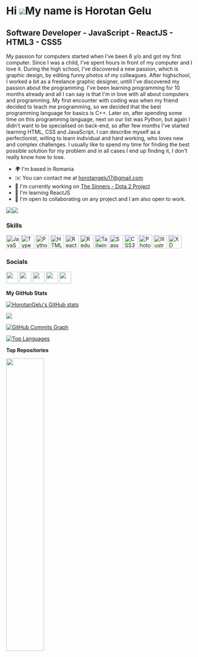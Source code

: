 Hi ![](https://user-images.githubusercontent.com/18350557/176309783-0785949b-9127-417c-8b55-ab5a4333674e.gif)My name is Horotan Gelu
====================================================================================================================================

Software Developer - JavaScript - ReactJS - HTML3 - CSS5
--------------------------------------------------------

My passion for computers started when I've been 6 y/o and got my first computer. Since I was a child, I've spent hours in front of my computer and I love it. During the high school, I've discovered a new passion, which is graphic design, by editing funny photos of my colleagues. After highschool, I worked a bit as a freelance graphic designer, untill I've discovered my passion about the programming. I've been learning programming for 10 months already and all I can say is that I'm in love with all about computers and programming. My first encounter with coding was when my friend decided to teach me programming, so we decided that the best programming language for basics is C++. Later on, after spending some time on this programming language, next on our list was Python, but again I didn't want to be specialised on back-end, so after few months I've started learning HTML, CSS and JavaScript. I can describe myself as a perfectionist, willing to learn individual and hard working, who loves new and complex challenges. I usually like to spend my time for finding the best possible solution for my problem and in all cases I end up finding it, I don't really know how to lose.

* 🌍  I'm based in Romania
* ✉️  You can contact me at [horotangelu17@gmail.com](mailto:horotangelu17@gmail.com)
* 🚀  I'm currently working on [The Sinners - Dota 2 Project](http://thesinners.netlify.app)
* 🧠  I'm learning ReactJS
* 🤝  I'm open to collaborating on any project and I am also open to work.

<a href="https://www.twitter.com/oxymoron365" target="_blank" rel="noreferrer"><img
src="https://img.shields.io/twitter/follow/oxymoron365?logo=twitter&style=for-the-badge&color=a855f7&labelColor=171717"
/></a><a href="https://www.github.com/HorotanGelu" target="_blank" rel="noreferrer"><img
src="https://img.shields.io/github/followers/HorotanGelu?logo=github&style=for-the-badge&color=a855f7&labelColor=171717" /></a>
### Skills

<p align="left">
<a href="https://developer.mozilla.org/en-US/docs/Web/JavaScript" target="_blank" rel="noreferrer"><img src="https://raw.githubusercontent.com/danielcranney/readme-generator/main/public/icons/skills/javascript-colored.svg" width="36" height="36" alt="JavaScript" /></a>
<a href="https://www.typescriptlang.org/" target="_blank" rel="noreferrer"><img src="https://raw.githubusercontent.com/danielcranney/readme-generator/main/public/icons/skills/typescript-colored.svg" width="36" height="36" alt="TypeScript" /></a>
<a href="https://www.python.org/" target="_blank" rel="noreferrer"><img src="https://raw.githubusercontent.com/danielcranney/readme-generator/main/public/icons/skills/python-colored.svg" width="36" height="36" alt="Python" /></a>
<a href="https://developer.mozilla.org/en-US/docs/Glossary/HTML5" target="_blank" rel="noreferrer"><img src="https://raw.githubusercontent.com/danielcranney/readme-generator/main/public/icons/skills/html5-colored.svg" width="36" height="36" alt="HTML5" /></a>
<a href="https://reactjs.org/" target="_blank" rel="noreferrer"><img src="https://raw.githubusercontent.com/danielcranney/readme-generator/main/public/icons/skills/react-colored.svg" width="36" height="36" alt="React" /></a>
<a href="https://redux.js.org/" target="_blank" rel="noreferrer"><img src="https://raw.githubusercontent.com/danielcranney/readme-generator/main/public/icons/skills/redux-colored.svg" width="36" height="36" alt="Redux" /></a>
<a href="https://tailwindcss.com/" target="_blank" rel="noreferrer"><img src="https://raw.githubusercontent.com/danielcranney/readme-generator/main/public/icons/skills/tailwindcss-colored.svg" width="36" height="36" alt="TailwindCSS" /></a>
<a href="https://sass-lang.com/" target="_blank" rel="noreferrer"><img src="https://raw.githubusercontent.com/danielcranney/readme-generator/main/public/icons/skills/sass-colored.svg" width="36" height="36" alt="Sass" /></a>
<a href="https://www.w3.org/TR/CSS/#css" target="_blank" rel="noreferrer"><img src="https://raw.githubusercontent.com/danielcranney/readme-generator/main/public/icons/skills/css3-colored.svg" width="36" height="36" alt="CSS3" /></a>
<a href="https://www.adobe.com/uk/products/photoshop.html" target="_blank" rel="noreferrer"><img src="https://raw.githubusercontent.com/danielcranney/readme-generator/main/public/icons/skills/photoshop-colored.svg" width="36" height="36" alt="Photoshop" /></a>
<a href="adobe.com/uk/products/illustrator.html" target="_blank" rel="noreferrer"><img src="https://raw.githubusercontent.com/danielcranney/readme-generator/main/public/icons/skills/illustrator-colored.svg" width="36" height="36" alt="Illustrator" /></a>
<a href="https://www.adobe.com/uk/products/xd.html" target="_blank" rel="noreferrer"><img src="https://raw.githubusercontent.com/danielcranney/readme-generator/main/public/icons/skills/xd-colored.svg" width="36" height="36" alt="XD" /></a>
</p>

### Socials

<p align="left"> <a href="https://www.behance.com/horotangelu" target="_blank" rel="noreferrer"><img src="https://raw.githubusercontent.com/danielcranney/readme-generator/main/public/icons/socials/behance.svg" width="32" height="32" /></a> <a href="https://www.github.com/HorotanGelu" target="_blank" rel="noreferrer"><img src="https://raw.githubusercontent.com/danielcranney/readme-generator/main/public/icons/socials/github.svg" width="32" height="32" /></a> <a href="http://www.instagram.com/horotangelu_" target="_blank" rel="noreferrer"><img src="https://raw.githubusercontent.com/danielcranney/readme-generator/main/public/icons/socials/instagram.svg" width="32" height="32" /></a> <a href="https://www.linkedin.com/in/gelu-horotan-698084193/" target="_blank" rel="noreferrer"><img src="https://raw.githubusercontent.com/danielcranney/readme-generator/main/public/icons/socials/linkedin.svg" width="32" height="32" /></a> <a href="https://www.twitter.com/oxymoron365" target="_blank" rel="noreferrer"><img src="https://raw.githubusercontent.com/danielcranney/readme-generator/main/public/icons/socials/twitter.svg" width="32" height="32" /></a></p>


<b>My GitHub Stats</b>

<a href="http://www.github.com/HorotanGelu"><img src="https://github-readme-stats.vercel.app/api?username=HorotanGelu&show_icons=true&hide=stars,prs,&count_private=true&title_color=ef4444&text_color=ffffff&icon_color=a855f7&bg_color=171717&hide_border=true&show_icons=true" alt="HorotanGelu's GitHub stats" /></a>

<a href="http://www.github.com/HorotanGelu"><img src="https://github-readme-streak-stats.herokuapp.com/?user=HorotanGelu&stroke=ffffff&background=171717&ring=ef4444&fire=ef4444&currStreakNum=ffffff&currStreakLabel=ef4444&sideNums=ffffff&sideLabels=ffffff&dates=ffffff&hide_border=true" /></a>

<a href="http://www.github.com/HorotanGelu"><img src="https://activity-graph.herokuapp.com/graph?username=HorotanGelu&bg_color=171717&color=ffffff&line=a855f7&point=ffffff&area_color=171717&area=true&hide_border=true&custom_title=GitHub%20Commits%20Graph" alt="GitHub Commits Graph" /></a>

<a href="https://github.com/HorotanGelu" align="left"><img src="https://github-readme-stats.vercel.app/api/top-langs/?username=HorotanGelu&langs_count=10&title_color=ef4444&text_color=ffffff&icon_color=a855f7&bg_color=171717&hide_border=true&locale=en&custom_title=Top%20%Languages" alt="Top Languages" /></a>

<b>Top Repositories</b>

<div width="100%" align="center"><a href="https://github.com/HorotanGelu/theSinners" align="left"><img align="left" width="45%" src="https://github-readme-stats.vercel.app/api/pin/?username=HorotanGelu&repo=theSinners&title_color=ef4444&text_color=ffffff&icon_color=a855f7&bg_color=171717&hide_border=true&locale=en" /></a></div><br /><br /><br /><br /><br /><br /><br />

